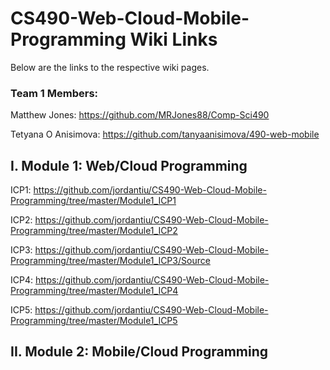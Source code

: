 # CS490-Web-Cloud-Mobile-Programming Wiki Links

Below are the links to the respective wiki pages.

### Team 1 Members:

Matthew Jones: https://github.com/MRJones88/Comp-Sci490

Tetyana O Anisimova: https://github.com/tanyaanisimova/490-web-mobile

## I. Module 1: Web/Cloud Programming

ICP1: https://github.com/jordantiu/CS490-Web-Cloud-Mobile-Programming/tree/master/Module1_ICP1

ICP2: https://github.com/jordantiu/CS490-Web-Cloud-Mobile-Programming/tree/master/Module1_ICP2

ICP3: https://github.com/jordantiu/CS490-Web-Cloud-Mobile-Programming/tree/master/Module1_ICP3/Source

ICP4: https://github.com/jordantiu/CS490-Web-Cloud-Mobile-Programming/tree/master/Module1_ICP4

ICP5: https://github.com/jordantiu/CS490-Web-Cloud-Mobile-Programming/tree/master/Module1_ICP5
 
 ## II. Module 2: Mobile/Cloud Programming
 
